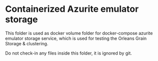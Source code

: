 # Containerized Azurite emulator storage

This folder is used as docker volume folder for docker-compose azurite emulator storage service, which is used for testing the Orleans Grain Storage & clustering.

Do not check-in any files inside this folder, it is ignored by git.
